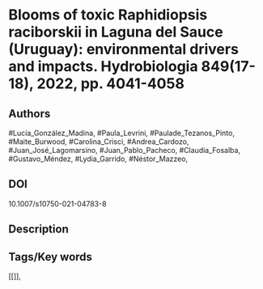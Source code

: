 # Blooms of toxic Raphidiopsis raciborskii in Laguna del Sauce (Uruguay): environmental drivers and impacts. Hydrobiologia 849(17-18), 2022, pp. 4041-4058
## Authors
#Lucía_González_Madina, #Paula_Levrini, #Paulade_Tezanos_Pinto, #Maite_Burwood, #Carolina_Crisci, #Andrea_Cardozo, #Juan_José_Lagomarsino, #Juan_Pablo_Pacheco, #Claudia_Fosalba, #Gustavo_Méndez, #Lydia_Garrido, #Néstor_Mazzeo, 
## DOI
 10.1007/s10750-021-04783-8
## Description

## Tags/Key words
[[]], 